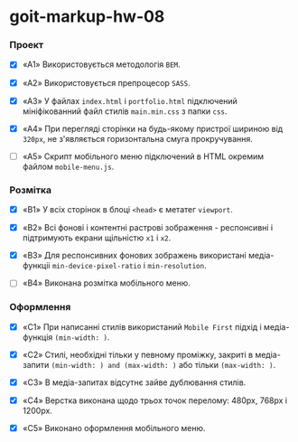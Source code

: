 # goit-markup-hw-08

### Проект

- [x] «A1» Використовується методологія `BEM`.

- [x] «A2» Використовується препроцесор `SASS`.

- [x] «A3» У файлах `index.html` і `portfolio.html` підключений мініфікованний файл стилів `main.min.css` з папки `css`.

- [x] «A4» При перегляді сторінки на будь-якому пристрої шириною від `320px`, не з'являється горизонтальна смуга прокручування.

- [ ] «A5» Скрипт мобільного меню підключений в HTML окремим файлом `mobile-menu.js`.

### Розмітка

- [x] «B1» У всіх сторінок в блоці `<head>` є метатег `viewport`.

- [x] «B2» Всі фонові і контентні растрові зображення - респонсивні і підтримують екрани щільністю `x1` і `x2`.

- [x] «B3» Для респонсивних фонових зображень використані медіа-функціі `min-device-pixel-ratio` і `min-resolution`.

- [ ] «B4» Виконана розмітка мобільного меню.

### Оформлення

- [x] «C1» При написанні стилів використаний `Mobile First` підхід і медіа-функція `(min-width: )`.

- [x] «C2» Стилі, необхідні тільки у певному проміжку, закриті в медіа-запити `(min-width: ) and (max-width: )` або тільки `(max-width: )`.

- [x] «C3» В медіа-запитах відсутнє зайве дублювання стилів.

- [x] «C4» Верстка виконана щодо трьох точок перелому: 480px, 768px і 1200px.

- [x] «C5» Виконано оформлення мобільного меню.
